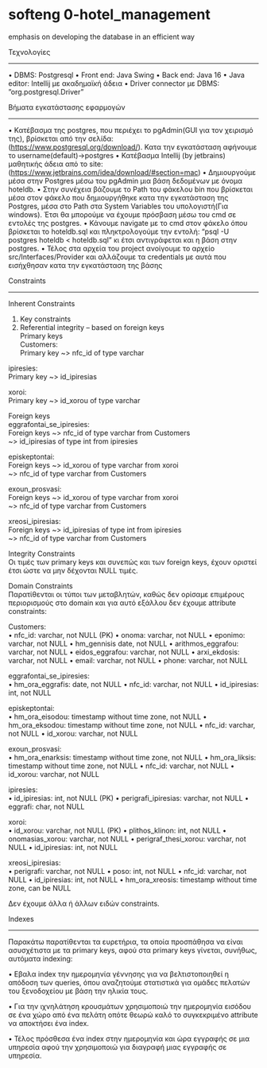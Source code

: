 # softeng 0-hotel_management
emphasis on developing the database in an efficient way

Τεχνολογίες
______________________________________________________________
•	DBMS: Postgresql
•	Front end: Java Swing
•	Back end: Java 16
•	Java editor: Intellij με ακαδημαϊκή άδεια
•	Driver connector με DBMS: ”org.postgresql.Driver”
 
 
Βήματα εγκατάστασης εφαρμογών
______________________________________________________________
•	Κατέβασμα της postgres, που περιέχει το pgAdmin(GUI για τον χειρισμό της), βρίσκεται από την σελίδα:  
(https://www.postgresql.org/download/). Κατα την εγκατάσταση αφήνουμε το username(default)->postgres
•	Κατέβασμα Intellij (by jetbrains)   
μαθητικής άδεια από το site: (https://www.jetbrains.com/idea/download/#section=mac)
•	Δημιουργούμε μέσα στην Postgres μέσω του pgAdmin μια βάση δεδομένων με όνομα hoteldb.
•	Στην συνέχεια βάζουμε το Path του φάκελου bin που βρίσκεται μέσα στον φάκελο που δημιουργήθηκε κατα την εγκατάσταση της Postgres, μέσα στο Path στα System Variables του υπολογιστή(Για windows). Έτσι θα μπορούμε να έχουμε πρόσβαση μέσω του cmd σε εντολές της postgres.
•	Κάνουμε navigate με το cmd στον φάκελο όπου βρίσκεται το hoteldb.sql και πληκτρολογούμε την εντολή: “psql -U postgres hoteldb < hoteldb.sql” κι έτσι αντιγράφεται και η βάση στην postgres.
•	Τέλος στα αρχεία του project ανοίγουμε το αρχείο src/Interfaces/Provider και αλλάζουμε τα credentials με αυτά που εισήχθησαν κατα την εγκατάσταση της βάσης

Constraints
______________________________________________________________
Inherent Constraints  
1) Key constraints  
2) Referential integrity – based on foreign keys  
Primary keys  
Customers:   
Primary key ~> nfc_id of type varchar
 
ipiresies:  
Primary key ~> id_ipiresias  
 
xoroi:  
Primary key ~> id_xorou of type varchar  
 
 
Foreign keys  
eggrafontai_se_ipiresies:   
Foreign keys ~> nfc_id of type varchar from Customers  
          ~> id_ipiresias of type int from ipiresies  
 
episkeptontai:  
Foreign keys ~> id_xorou of type varchar from xoroi  
                      ~> nfc_id of type varchar from  Customers  
 
exoun_prosvasi:  
Foreign keys ~> id_xorou of type varchar from xoroi  
                      ~> nfc_id of type varchar from Customers  
 
xreosi_ipiresias:  
Foreign keys ~> id_ipiresias of type int from ipiresies  
                      ~> nfc_id of type varchar from Customers  
 
Integrity Constraints  
Οι τιμές των primary keys και συνεπώς και των foreign keys, έχουν οριστεί έτσι ώστε να μην δέχονται NULL τιμές.  
 
Domain Constraints  
Παρατίθενται οι τύποι των μεταβλητών, καθώς δεν ορίσαμε επιμέρους περιορισμούς στο domain και για αυτό εξάλλου δεν έχουμε attribute constraints:  
 
Customers:  
•	nfc_id: varchar, not NULL (PK)
•	onoma: varchar, not NULL
•	eponimo: varchar, not NULL
•	hm_gennisis date, not NULL
•	arithmos_eggrafou: varchar, not NULL
•	eidos_eggrafou: varchar, not NULL
•	arxi_ekdosis: varchar, not NULL
•	email: varchar, not NULL
•	phone: varchar, not NULL


eggrafontai_se_ipiresies:  
•	hm_ora_eggrafis: date, not NULL
•	nfc_id: varchar, not NULL
•	id_ipiresias: int, not NULL
 
episkeptontai:  
•	hm_ora_eisodou: timestamp without time zone, not NULL
•	hm_ora_eksodou: timestamp without time zone, not NULL
•	nfc_id: varchar, not NULL
•	id_xorou: varchar, not NULL
 
exoun_prosvasi:  
•	hm_ora_enarksis: timestamp without time zone, not NULL
•	hm_ora_liksis: timestamp without time zone, not NULL
•	nfc_id: varchar, not NULL
•	id_xorou: varchar, not NULL
 
ipiresies:  
•	id_ipiresias: int, not NULL (PK)
•	perigrafi_ipiresias: varchar, not NULL
•	eggrafi: char, not NULL
 
xoroi:  
•	id_xorou: varchar, not NULL (PK)
•	plithos_klinon: int, not NULL
•	onomasias_xorou: varchar, not NULL
•	perigraf_thesi_xorou: varchar, not NULL
•	id_ipiresias: int, not NULL
 
xreosi_ipiresias:  
•	perigrafi: varchar, not NULL
•	poso: int, not NULL
•	nfc_id: varchar, not NULL
•	id_ipiresias: int, not NULL
•	hm_ora_xreosis: timestamp without time zone, can be NULL
 
Δεν έχουμε άλλα ή άλλων ειδών constraints.  
 
 






Indexes  
______________________________________________________________
Παρακάτω παρατίθενται τα ευρετήρια, τα οποία προσπάθησα να είναι ασυσχέτιστα με τα primary keys, αφού στα primary keys γίνεται, συνήθως, αυτόματα indexing:  
 
•	Εβαλα index την ημερομηνία γέννησης για να βελτιστοποιηθεί η απόδοση των queries, όπου αναζητούμε στατιστικά για ομάδες πελατών του ξενοδοχείου με βάση την ηλικία τους.  


•	Για την ιχνηλάτηση κρουσμάτων χρησιμοποιώ την ημερομηνία εισόδου σε ένα χώρο από ένα πελάτη οπότε θεωρώ καλό το συγκεκριμένο attribute να αποκτήσει ένα index.


•	Τέλος πρόσθεσα ένα index στην ημερομηνία και ώρα εγγραφής σε μια υπηρεσία αφού την χρησιμοποιώ για διαγραφή μιας εγγραφής σε υπηρεσία. 
